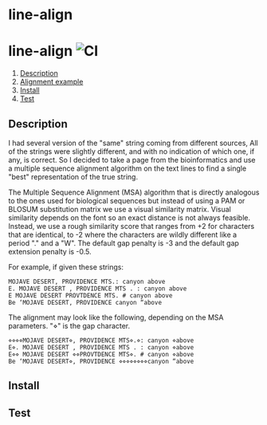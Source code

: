 # line-align

# line-align ![CI](https://github.com/rafelafrance/line-align/workflows/CI/badge.svg)

1. [Description](#Description)
2. [Alignment example](#Example)
3. [Install](#Install)
4. [Test](#Test)

## Description

I had several version of the "same" string coming from different sources, All of the strings were slightly different, and with no indication of which one, if any, is correct. So I decided to take a page from the bioinformatics and use a multiple sequence alignment algorithm on the text lines to find a single "best" representation of the true string.

The Multiple Sequence Alignment (MSA) algorithm that is directly analogous to the ones used for biological sequences but instead of using a PAM or BLOSUM substitution matrix we use a visual similarity matrix. Visual similarity depends on the font so an exact distance is not always feasible. Instead, we use a rough similarity score that ranges from +2 for characters that are identical, to -2 where the characters are wildly different like a period "." and a "W". The default gap penalty is -3 and the default gap extension penalty is -0.5.

For example, if given these strings:

```
MOJAVE DESERT, PROVIDENCE MTS.: canyon above
E. MOJAVE DESERT , PROVIDENCE MTS . : canyon above
E MOJAVE DESERT PROVTDENCE MTS. # canyon above
Be ‘MOJAVE DESERT, PROVIDENCE canyon “above
```

The alignment may look like the following, depending on the MSA parameters. "⋄" is the gap character.

```
⋄⋄⋄⋄MOJAVE DESERT⋄, PROVIDENCE MTS⋄.⋄: canyon ⋄above
E⋄. MOJAVE DESERT , PROVIDENCE MTS . : canyon ⋄above
E⋄⋄ MOJAVE DESERT ⋄⋄PROVTDENCE MTS⋄. # canyon ⋄above
Be ‘MOJAVE DESERT⋄, PROVIDENCE ⋄⋄⋄⋄⋄⋄⋄⋄canyon “above
```

## Install

## Test
